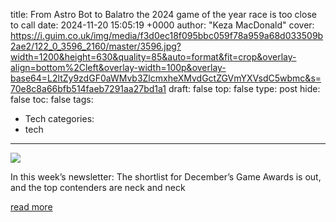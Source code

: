 title: From Astro Bot to Balatro the 2024 game of the year race is too close to call
date: 2024-11-20 15:05:19 +0000
author: "Keza MacDonald"
cover: https://i.guim.co.uk/img/media/f3d0ec18f095bbc059f78a959a68d033509b2ae2/122_0_3596_2160/master/3596.jpg?width=1200&height=630&quality=85&auto=format&fit=crop&overlay-align=bottom%2Cleft&overlay-width=100p&overlay-base64=L2ltZy9zdGF0aWMvb3ZlcmxheXMvdGctZGVmYXVsdC5wbmc&s=70e8c8a66bfb514faeb7291aa27bd1a1
draft: false
top: false
type: post
hide: false
toc: false
tags:
  - Tech
categories:
  - tech
---

![](https://i.guim.co.uk/img/media/f3d0ec18f095bbc059f78a959a68d033509b2ae2/122_0_3596_2160/master/3596.jpg?width=1200&height=630&quality=85&auto=format&fit=crop&overlay-align=bottom%2Cleft&overlay-width=100p&overlay-base64=L2ltZy9zdGF0aWMvb3ZlcmxheXMvdGctZGVmYXVsdC5wbmc&s=70e8c8a66bfb514faeb7291aa27bd1a1)

In this week’s newsletter: The shortlist for December’s Game Awards is out, and the top contenders are neck and neck

[read more](https://www.theguardian.com/games/2024/nov/20/pushing-buttons-game-of-the-year)
